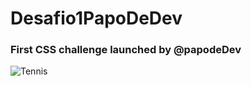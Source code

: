 # Desafio1PapoDeDev

### First CSS challenge launched by @papodeDev

![Tennis](https://github.com/IsmaelSidney/Desafio1PapoDeDev/blob/main/assets/desafioPapoDeDev-2021-01-30_15.43.53.gif)
